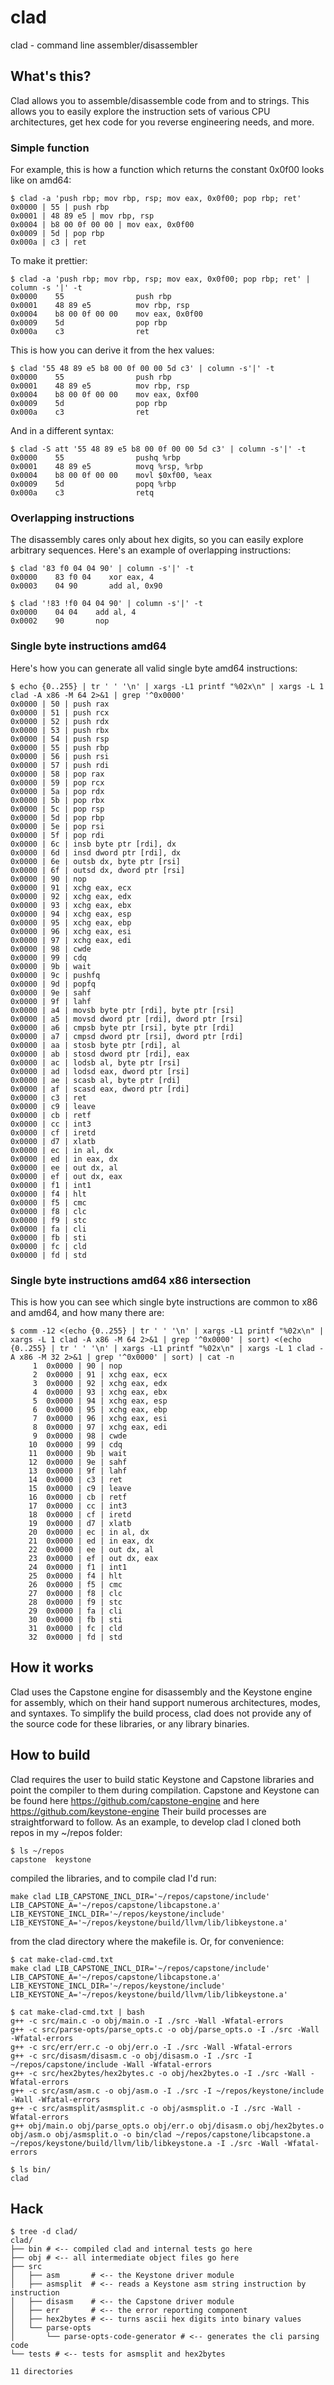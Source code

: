 # clad
clad - command line assembler/disassembler

## What's this?
Clad allows you to assemble/disassemble code from and to strings. This allows
you to easily explore the instruction sets of various CPU architectures, get hex
code for you reverse engineering needs, and more.

### Simple function
For example, this is how a function which returns the constant 0x0f00 looks
like on amd64:
```
$ clad -a 'push rbp; mov rbp, rsp; mov eax, 0x0f00; pop rbp; ret' 
0x0000 | 55 | push rbp
0x0001 | 48 89 e5 | mov rbp, rsp
0x0004 | b8 00 0f 00 00 | mov eax, 0x0f00
0x0009 | 5d | pop rbp
0x000a | c3 | ret
```
To make it prettier:
```
$ clad -a 'push rbp; mov rbp, rsp; mov eax, 0x0f00; pop rbp; ret' | column -s '|' -t
0x0000    55                push rbp
0x0001    48 89 e5          mov rbp, rsp
0x0004    b8 00 0f 00 00    mov eax, 0x0f00
0x0009    5d                pop rbp
0x000a    c3                ret
```
This is how you can derive it from the hex values:
```
$ clad '55 48 89 e5 b8 00 0f 00 00 5d c3' | column -s'|' -t
0x0000    55                push rbp
0x0001    48 89 e5          mov rbp, rsp
0x0004    b8 00 0f 00 00    mov eax, 0xf00
0x0009    5d                pop rbp
0x000a    c3                ret 
```
And in a different syntax:
```
$ clad -S att '55 48 89 e5 b8 00 0f 00 00 5d c3' | column -s'|' -t
0x0000    55                pushq %rbp
0x0001    48 89 e5          movq %rsp, %rbp
0x0004    b8 00 0f 00 00    movl $0xf00, %eax
0x0009    5d                popq %rbp
0x000a    c3                retq 
```

### Overlapping instructions
The disassembly cares only about hex digits, so you can easily explore arbitrary
sequences. Here's an example of overlapping instructions:
```
$ clad '83 f0 04 04 90' | column -s'|' -t
0x0000    83 f0 04    xor eax, 4
0x0003    04 90       add al, 0x90

$ clad '!83 !f0 04 04 90' | column -s'|' -t
0x0000    04 04    add al, 4
0x0002    90       nop 
```

### Single byte instructions amd64
Here's how you can generate all valid single byte amd64 instructions:
```
$ echo {0..255} | tr ' ' '\n' | xargs -L1 printf "%02x\n" | xargs -L 1 clad -A x86 -M 64 2>&1 | grep '^0x0000' 
0x0000 | 50 | push rax
0x0000 | 51 | push rcx
0x0000 | 52 | push rdx
0x0000 | 53 | push rbx
0x0000 | 54 | push rsp
0x0000 | 55 | push rbp
0x0000 | 56 | push rsi
0x0000 | 57 | push rdi
0x0000 | 58 | pop rax
0x0000 | 59 | pop rcx
0x0000 | 5a | pop rdx
0x0000 | 5b | pop rbx
0x0000 | 5c | pop rsp
0x0000 | 5d | pop rbp
0x0000 | 5e | pop rsi
0x0000 | 5f | pop rdi
0x0000 | 6c | insb byte ptr [rdi], dx
0x0000 | 6d | insd dword ptr [rdi], dx
0x0000 | 6e | outsb dx, byte ptr [rsi]
0x0000 | 6f | outsd dx, dword ptr [rsi]
0x0000 | 90 | nop 
0x0000 | 91 | xchg eax, ecx
0x0000 | 92 | xchg eax, edx
0x0000 | 93 | xchg eax, ebx
0x0000 | 94 | xchg eax, esp
0x0000 | 95 | xchg eax, ebp
0x0000 | 96 | xchg eax, esi
0x0000 | 97 | xchg eax, edi
0x0000 | 98 | cwde 
0x0000 | 99 | cdq 
0x0000 | 9b | wait 
0x0000 | 9c | pushfq 
0x0000 | 9d | popfq 
0x0000 | 9e | sahf 
0x0000 | 9f | lahf 
0x0000 | a4 | movsb byte ptr [rdi], byte ptr [rsi]
0x0000 | a5 | movsd dword ptr [rdi], dword ptr [rsi]
0x0000 | a6 | cmpsb byte ptr [rsi], byte ptr [rdi]
0x0000 | a7 | cmpsd dword ptr [rsi], dword ptr [rdi]
0x0000 | aa | stosb byte ptr [rdi], al
0x0000 | ab | stosd dword ptr [rdi], eax
0x0000 | ac | lodsb al, byte ptr [rsi]
0x0000 | ad | lodsd eax, dword ptr [rsi]
0x0000 | ae | scasb al, byte ptr [rdi]
0x0000 | af | scasd eax, dword ptr [rdi]
0x0000 | c3 | ret 
0x0000 | c9 | leave 
0x0000 | cb | retf 
0x0000 | cc | int3 
0x0000 | cf | iretd 
0x0000 | d7 | xlatb 
0x0000 | ec | in al, dx
0x0000 | ed | in eax, dx
0x0000 | ee | out dx, al
0x0000 | ef | out dx, eax
0x0000 | f1 | int1 
0x0000 | f4 | hlt 
0x0000 | f5 | cmc 
0x0000 | f8 | clc 
0x0000 | f9 | stc 
0x0000 | fa | cli 
0x0000 | fb | sti 
0x0000 | fc | cld 
0x0000 | fd | std 
```

### Single byte instructions amd64 x86 intersection
This is how you can see which single byte instructions are common to x86 and
amd64, and how many there are:
```
$ comm -12 <(echo {0..255} | tr ' ' '\n' | xargs -L1 printf "%02x\n" | xargs -L 1 clad -A x86 -M 64 2>&1 | grep '^0x0000' | sort) <(echo {0..255} | tr ' ' '\n' | xargs -L1 printf "%02x\n" | xargs -L 1 clad -A x86 -M 32 2>&1 | grep '^0x0000' | sort) | cat -n
     1  0x0000 | 90 | nop 
     2  0x0000 | 91 | xchg eax, ecx
     3  0x0000 | 92 | xchg eax, edx
     4  0x0000 | 93 | xchg eax, ebx
     5  0x0000 | 94 | xchg eax, esp
     6  0x0000 | 95 | xchg eax, ebp
     7  0x0000 | 96 | xchg eax, esi
     8  0x0000 | 97 | xchg eax, edi
     9  0x0000 | 98 | cwde 
    10  0x0000 | 99 | cdq 
    11  0x0000 | 9b | wait 
    12  0x0000 | 9e | sahf 
    13  0x0000 | 9f | lahf 
    14  0x0000 | c3 | ret 
    15  0x0000 | c9 | leave 
    16  0x0000 | cb | retf 
    17  0x0000 | cc | int3 
    18  0x0000 | cf | iretd 
    19  0x0000 | d7 | xlatb 
    20  0x0000 | ec | in al, dx
    21  0x0000 | ed | in eax, dx
    22  0x0000 | ee | out dx, al
    23  0x0000 | ef | out dx, eax
    24  0x0000 | f1 | int1 
    25  0x0000 | f4 | hlt 
    26  0x0000 | f5 | cmc 
    27  0x0000 | f8 | clc 
    28  0x0000 | f9 | stc 
    29  0x0000 | fa | cli 
    30  0x0000 | fb | sti 
    31  0x0000 | fc | cld 
    32  0x0000 | fd | std 
```

## How it works
Clad uses the Capstone engine for disassembly and the Keystone engine for
assembly, which on their hand support numerous architectures, modes, and
syntaxes. To simplify the build process, clad does not provide any of the source
code for these libraries, or any library binaries.

## How to build
Clad requires the user to build static Keystone and Capstone libraries and point
the compiler to them during compilation. Capstone and Keystone can be found here
https://github.com/capstone-engine
and here
https://github.com/keystone-engine
Their build processes are straightforward to follow. As an example, to develop
clad I cloned both repos in my ~/repos folder:
```
$ ls ~/repos
capstone  keystone
```
compiled the libraries, and to compile clad I'd run:
```
make clad LIB_CAPSTONE_INCL_DIR='~/repos/capstone/include' LIB_CAPSTONE_A='~/repos/capstone/libcapstone.a' LIB_KEYSTONE_INCL_DIR='~/repos/keystone/include' LIB_KEYSTONE_A='~/repos/keystone/build/llvm/lib/libkeystone.a'
```
from the clad directory where the makefile is. Or, for convenience:
```
$ cat make-clad-cmd.txt 
make clad LIB_CAPSTONE_INCL_DIR='~/repos/capstone/include' LIB_CAPSTONE_A='~/repos/capstone/libcapstone.a' LIB_KEYSTONE_INCL_DIR='~/repos/keystone/include' LIB_KEYSTONE_A='~/repos/keystone/build/llvm/lib/libkeystone.a'

$ cat make-clad-cmd.txt | bash
g++ -c src/main.c -o obj/main.o -I ./src -Wall -Wfatal-errors 
g++ -c src/parse-opts/parse_opts.c -o obj/parse_opts.o -I ./src -Wall -Wfatal-errors 
g++ -c src/err/err.c -o obj/err.o -I ./src -Wall -Wfatal-errors 
g++ -c src/disasm/disasm.c -o obj/disasm.o -I ./src -I ~/repos/capstone/include -Wall -Wfatal-errors 
g++ -c src/hex2bytes/hex2bytes.c -o obj/hex2bytes.o -I ./src -Wall -Wfatal-errors 
g++ -c src/asm/asm.c -o obj/asm.o -I ./src -I ~/repos/keystone/include -Wall -Wfatal-errors 
g++ -c src/asmsplit/asmsplit.c -o obj/asmsplit.o -I ./src -Wall -Wfatal-errors 
g++ obj/main.o obj/parse_opts.o obj/err.o obj/disasm.o obj/hex2bytes.o obj/asm.o obj/asmsplit.o -o bin/clad ~/repos/capstone/libcapstone.a ~/repos/keystone/build/llvm/lib/libkeystone.a -I ./src -Wall -Wfatal-errors 

$ ls bin/
clad
```

## Hack
```
$ tree -d clad/
clad/
├── bin # <-- compiled clad and internal tests go here
├── obj # <-- all intermediate object files go here
├── src
│   ├── asm       # <-- the Keystone driver module
│   ├── asmsplit  # <-- reads a Keystone asm string instruction by instruction 
│   ├── disasm    # <-- the Capstone driver module
│   ├── err       # <-- the error reporting component
│   ├── hex2bytes # <-- turns ascii hex digits into binary values
│   └── parse-opts
│       └── parse-opts-code-generator # <-- generates the cli parsing code
└── tests # <-- tests for asmsplit and hex2bytes

11 directories
```

